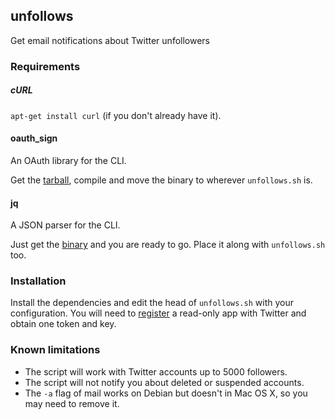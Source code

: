 ## unfollows
Get email notifications about Twitter unfollowers


### Requirements
##### cURL
`apt-get install curl` (if you don't already have it).

#### oauth_sign
An OAuth library for the CLI.

Get the [tarball](http://acme.com/software/oauth_sign/), compile and move the binary to wherever `unfollows.sh` is.

#### jq
A JSON parser for the CLI.

Just get the [binary](http://stedolan.github.io/jq/download/) and you are ready to go. Place it along with `unfollows.sh` too.


### Installation
Install the dependencies and edit the head of `unfollows.sh` with your configuration. You will need to [register](https://apps.twitter.com/app/new) a read-only app with Twitter and obtain one token and key.

### Known limitations
- The script will work with Twitter accounts up to 5000 followers.
- The script will not notify you about deleted or suspended accounts.
- The `-a` flag of mail works on Debian but doesn't in Mac OS X, so you may need to remove it.
